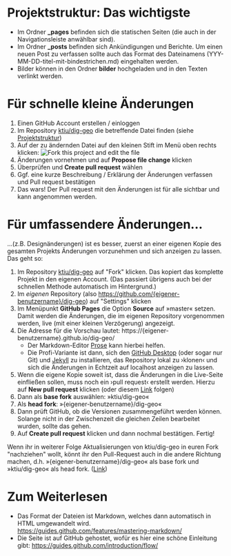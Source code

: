 # <a name='projektstruktur'>Projektstruktur: Das wichtigste</a>

- Im Ordner **\_pages** befinden sich die statischen Seiten (die auch in der Navigationsleiste anwählbar sind).
- Im Ordner **\_posts** befinden sich Ankündigungen und Berichte. Um einen neuen Post zu verfassen sollte auch das Format des Dateinamens (YYY-MM-DD-titel-mit-bindestrichen.md) eingehalten werden.
- Bilder können in den Ordner **bilder** hochgeladen und in den Texten verlinkt werden.

# Für schnelle kleine Änderungen

1. Einen GitHub Account erstellen / einloggen
1. Im Repository [ktiu/dig-geo][1] die betreffende Datei finden (siehe [Projektstruktur][2])
2. Auf der zu ändernden Datei auf den kleinen Stift im Menü oben rechts klicken:
![Fork this project and edit the file][image-1]
3. Änderungen vornehmen und auf **Propose file change** klicken
4. Überprüfen und **Create pull request** wählen
5. Ggf. eine kurze Beschreibung / Erklärung der Änderungen verfassen und Pull request bestätigen
6. Das wars! Der Pull request mit den Änderungen ist für alle sichtbar und kann angenommen werden.

# Für umfassendere Änderungen...

...(z.B. Designänderungen) ist es besser, zuerst an einer eigenen Kopie des gesamten Projekts Änderungen vorzunehmen und sich anzeigen zu lassen. Das geht so:

1. Im Repository [ktiu/dig-geo][3] auf "Fork" klicken. Das kopiert das komplette Projekt in den eigenen Account. (Das passiert übrigens auch bei der schnellen Methode automatisch im Hintergrund.)
1. Im *eigenen* Repository (also https://github.com/{eigener-benutzername}/dig-geo) auf "Settings" klicken
2. Im Menüpunkt **GitHub Pages** die Option **Source** auf »master« setzen. Damit werden die Änderungen, die im eigenen Repository vorgenommen werden, live (mit einer kleinen Verzögerung) angezeigt.
3. Die Adresse für die Vorschau lautet: https://{eigener-benutzername}.github.io/dig-geo/
	- Der Markdown-Editor [Prose][4] kann hierbei helfen.
	- Die Profi-Variante ist dann, sich den [GitHub Desktop][5] (oder sogar nur Git) und [Jekyll][6] zu installieren, das Repository lokal zu ›klonen‹ und sich die Änderungen in Echtzeit auf localhost anzeigen zu lassen.
4. Wenn die eigene Kopie soweit ist, dass die Änderungen in die Live-Seite einfließen sollen, muss noch ein ›pull request‹ erstellt werden. Hierzu auf **New pull request** klicken (oder diesem [Link](../../compare/ktiu:master...master) folgen)
5. Dann als **base fork** auswählen: »ktiu/dig-geo«
6. Als **head fork**: »{eigener-benutzername}/dig-geo« 
7. Dann prüft GitHub, ob die Versionen zusammengeführt werden können. Solange nicht in der Zwischenzeit die gleichen Zeilen bearbeitet wurden, sollte das gehen.
8. Auf **Create pull request** klicken und dann nochmal bestätigen. Fertig!

Wenn ihr in weiterer Folge Aktualisierungen von ktiu/dig-geo in euren Fork "nachziehen" wollt, könnt ihr den Pull-Request auch in die andere Richtung machen, d.h. »{eigener-benutzername}/dig-geo« als base fork und »ktiu/dig-geo« als head fork. ([Link](../../compare/master...ktiu:master))


# Zum Weiterlesen

- Das Format der Dateien ist Markdown, welches dann automatisch in HTML umgewandelt wird. https://guides.github.com/features/mastering-markdown/
- Die Seite ist auf GitHub gehostet, wofür es hier eine schöne Einleitung gibt: https://guides.github.com/introduction/flow/

[1]:	https://github.com/ktiu/dig-geo
[2]:	#projektstruktur
[3]:	https://github.com/ktiu/dig-geo
[4]:	https://prose.io
[5]:	https://desktop.github.com/
[6]:	https://jekyllrb.com

[image-1]:	https://raw.githubusercontent.com/ktiu/dig-geo/master/bilder/tutorial/fork_and_edit.png
